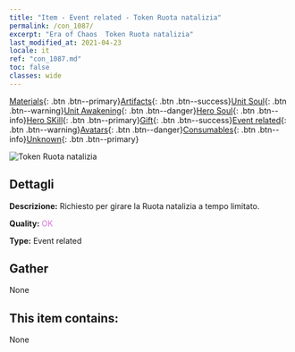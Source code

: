 ```yaml
---
title: "Item - Event related - Token Ruota natalizia"
permalink: /con_1087/
excerpt: "Era of Chaos  Token Ruota natalizia"
last_modified_at: 2021-04-23
locale: it
ref: "con_1087.md"
toc: false
classes: wide
---
```

 [Materials](/ItemsIT/){: .btn .btn--primary}[Artifacts](/ItemsIT/Artifacts/){: .btn .btn--success}[Unit Soul](/ItemsIT/UnitSoul/){: .btn .btn--warning}[Unit Awakening](/ItemsIT/UnitAwakening/){: .btn .btn--danger}[Hero Soul](/ItemsIT/HeroSoul/){: .btn .btn--info}[Hero SKill](/ItemsIT/HeroSkill/){: .btn .btn--primary}[Gift](/ItemsIT/Gift/){: .btn .btn--success}[Event related](/ItemsIT/Events/){: .btn .btn--warning}[Avatars](/ItemsIT/Avatars/){: .btn .btn--danger}[Consumables](/ItemsIT/Consumables/){: .btn .btn--info}[Unknown](/ItemsIT/Unknown/){: .btn .btn--primary}

 ![Token Ruota natalizia](/images/t/i_690013.png)

## Dettagli
 **Descrizione:** Richiesto per girare la Ruota natalizia a tempo limitato.

 **Quality:** <span style="color: #DA70D6">OK</span>

 **Type:** Event related

## Gather

  None

## This item contains:

  None

